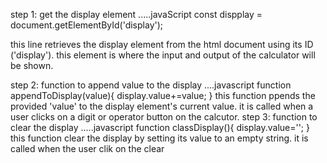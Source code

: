 step 1: get the display element
.....javaScript
 const dispplay = document.getElementById('display');

this line retrieves the display element from the html document using its ID ('display'). this element is where the input and output of the calculator will be shown.

step 2: function to append value to the display
....javascript
function appendToDisplay(value){
    display.value+=value;
}
 this function  ppends the provided 'value' to the display element's current value. it is called  when a user clicks on a digit or operator button on the calcutor.
 step 3: function to clear the display 
 .....javascript
 function classDisplay(){
    display.value='';
 }
 this function clear the display  by setting its value to an empty string. it is called when the user clik on the clear